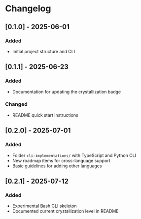 # Changelog

## [0.1.0] - 2025-06-01
### Added
- Initial project structure and CLI

## [0.1.1] - 2025-06-23
### Added
- Documentation for updating the crystallization badge
### Changed
- README quick start instructions

## [0.2.0] - 2025-07-01
### Added
- Folder `cli-implementations/` with TypeScript and Python CLI
- New roadmap items for cross-language support
- Basic guidelines for adding other languages

## [0.2.1] - 2025-07-12
### Added
- Experimental Bash CLI skeleton
- Documented current crystallization level in README
